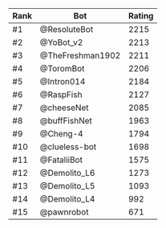 Rank|Bot|Rating
---|---|---
#1|@ResoluteBot|2215
#2|@YoBot_v2|2213
#3|@TheFreshman1902|2211
#4|@ToromBot|2206
#5|@Intron014|2184
#6|@RaspFish|2127
#7|@cheeseNet|2085
#8|@buffFishNet|1963
#9|@Cheng-4|1794
#10|@clueless-bot|1698
#11|@FataliiBot|1575
#12|@Demolito_L6|1273
#13|@Demolito_L5|1093
#14|@Demolito_L4|992
#15|@pawnrobot|671
